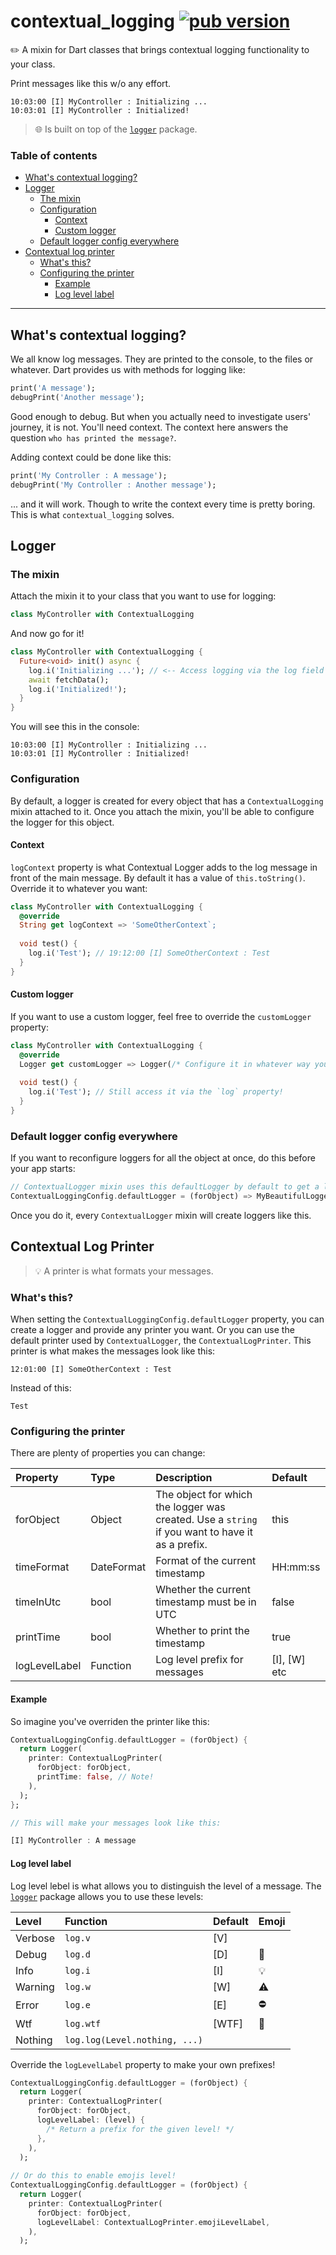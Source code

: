 # contextual_logging [![pub version][pub-version-img]][pub-version-url]

✏️ A mixin for Dart classes that brings contextual logging functionality to your class.

Print messages like this w/o any effort.

```
10:03:00 [I] MyController : Initializing ...
10:03:01 [I] MyController : Initialized!
```

> 🌐 Is built on top of the [`logger`](https://pub.dev/packages/logger) package.

### Table of contents

- [What's contextual logging?](#whats-contextual-logging)
- [Logger](#logger)
  - [The mixin](#the-mixin)
  - [Configuration](#configuration)
    - [Context](#context)
    - [Custom logger](#custom-logger)
  - [Default logger config everywhere](#default-logger-config-everywhere)
- [Contextual log printer](#contextual-log-printer)
  - [What's this?](#whats-this)
  - [Configuring the printer](#configuring-the-printer)
    - [Example](#example)
    - [Log level label](#log-level-label)

---

## What's contextual logging?

We all know log messages. They are printed to the console, to the files or whatever. Dart provides us with methods for logging like:

```dart
print('A message');
debugPrint('Another message');
```

Good enough to debug. But when you actually need to investigate users' journey, it is not. You'll need context. The context here answers the question `who has printed the message?`.

Adding context could be done like this:

```dart
print('My Controller : A message');
debugPrint('My Controller : Another message');
```

... and it will work. Though to write the context every time is pretty boring. This is what `contextual_logging` solves.

## Logger

### The mixin

Attach the mixin it to your class that you want to use for logging:

```dart
class MyController with ContextualLogging
```

And now go for it!

```dart
class MyController with ContextualLogging {
  Future<void> init() async {
    log.i('Initializing ...'); // <-- Access logging via the log field
    await fetchData();
    log.i('Initialized!');
  }
}
```

You will see this in the console:

```
10:03:00 [I] MyController : Initializing ...
10:03:01 [I] MyController : Initialized!
```

### Configuration

By default, a logger is created for every object that has a `ContextualLogging` mixin attached to it. Once you attach the mixin, you'll be able to configure the logger for this object.

#### Context

`logContext` property is what Contextual Logger adds to the log message in front of the main message. By default it has a value of `this.toString()`. Override it to whatever you want:

```dart
class MyController with ContextualLogging {
  @override
  String get logContext => 'SomeOtherContext`;
  
  void test() {
    log.i('Test'); // 19:12:00 [I] SomeOtherContext : Test
  }
}
```

#### Custom logger

If you want to use a custom logger, feel free to override the `customLogger` property:

```dart
class MyController with ContextualLogging {
  @override
  Logger get customLogger => Logger(/* Configure it in whatever way you want! */);
  
  void test() {
    log.i('Test'); // Still access it via the `log` property!
  }
}
```

### Default logger config everywhere

If you want to reconfigure loggers for all the object at once, do this before your app starts:

```dart
// ContextualLogger mixin uses this defaultLogger by default to get a logger for the object it was attached to.
ContextualLoggingConfig.defaultLogger = (forObject) => MyBeautifulLogger(forObject);
```

Once you do it, every `ContextualLogger` mixin will create loggers like this.

## Contextual Log Printer

> 💡 A printer is what formats your messages.

### What's this?

When setting the `ContextualLoggingConfig.defaultLogger` property, you can create a logger and provide any printer you want. Or you can use the default printer used by `ContextualLogger`, the `ContextualLogPrinter`. This printer is what makes the messages look like this: 

```
12:01:00 [I] SomeOtherContext : Test
```

Instead of this:

```
Test
```

### Configuring the printer

There are plenty of properties you can change:

| Property      | Type       | Description                                  | Default      |
| :------------ | :--------- | :------------------------------------------- | :----------- |
| forObject     | Object     | The object for which the logger was created. Use a `string` if you want to have it as a prefix. | this |
| timeFormat    | DateFormat | Format of the current timestamp              | HH:mm:ss     |
| timeInUtc     | bool       | Whether the current timestamp must be in UTC | false        |
| printTime     | bool       | Whether to print the timestamp               | true         |
| logLevelLabel | Function   | Log level prefix for messages                | [I], [W] etc |

#### Example

So imagine you've overriden the printer like this:

```dart
ContextualLoggingConfig.defaultLogger = (forObject) {
  return Logger(
    printer: ContextualLogPrinter(
      forObject: forObject,
      printTime: false, // Note!
    ),
  );
};

// This will make your messages look like this:

[I] MyController : A message
```

#### Log level label

Log level lebel is what allows you to distinguish the level of a message. The [`logger`](https://pub.dev/packages/logger) package allows you to use these levels:

| Level   | Function                      | Default | Emoji |
| :------ | :---------------------------- | :------ | :---- |
| Verbose | `log.v`                       | [V]     |       |
| Debug   | `log.d`                       | [D]     | 🐛    |
| Info    | `log.i`                       | [I]     | 💡    |
| Warning | `log.w`                       | [W]     | ⚠️    |
| Error   | `log.e`                       | [E]     | ⛔️    |
| Wtf     | `log.wtf`                     | [WTF]   | 🗿    |
| Nothing | `log.log(Level.nothing, ...)` |         |       |

Override the `logLevelLabel` property to make your own prefixes!

```dart
ContextualLoggingConfig.defaultLogger = (forObject) {
  return Logger(
    printer: ContextualLogPrinter(
      forObject: forObject,
      logLevelLabel: (level) {
        /* Return a prefix for the given level! */
      },
    ),
  );
  
// Or do this to enable emojis level!
ContextualLoggingConfig.defaultLogger = (forObject) {
  return Logger(
    printer: ContextualLogPrinter(
      forObject: forObject,
      logLevelLabel: ContextualLogPrinter.emojiLevelLabel,
    ),
  );
```

<!-- References -->
[pub-version-img]: https://img.shields.io/badge/pub-v1.0.0-0175c2?logo=dart
[pub-version-url]: https://pub.dev/packages/contextual_logging